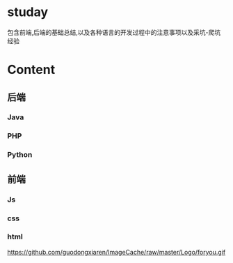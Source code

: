 # studay
包含前端,后端的基础总结,以及各种语言的开发过程中的注意事项以及采坑-爬坑经验 
# Content
## 后端
### Java 

### PHP
### Python
## 前端
### Js
### css
### html
https://github.com/guodongxiaren/ImageCache/raw/master/Logo/foryou.gif
